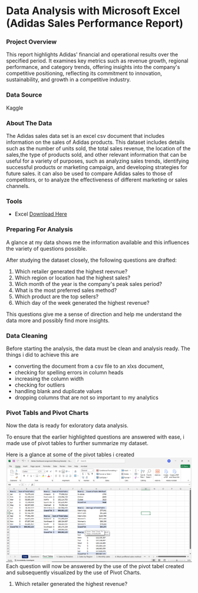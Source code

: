 # Data Analysis with Microsoft Excel (Adidas Sales Performance Report)

### Project Overview

This report highlights Adidas' financial and operational results over the specified period.  It examines key metrics such as revenue growth, regional performance, and category trends, offering insights into the company's competitive positioning, reflecting its commitment to innovation, sustainability, and growth in a competitive industry.  

### Data Source
Kaggle

### About The Data

The Adidas sales data set is an excel csv document that includes information on the sales of Adidas products. This dataset includes details such as the number of units sold, the total sales revenue, the location of the sales,the type of products sold, and other relevant information that can be useful for a variety of purposes, such as analyzing sales trends, identifying successful products or marketing campaign, and developing strategies for future sales. it can also be used to compare Adidas sales to those of competitors, or to analyze the effectiveness of different marketing or sales channels.

### Tools
- Excel [Download Here](https://microsoft.com)

### Preparing For Analysis

A glance at my data shows me the information available and this influences the variety of questions possible.

After studying the dataset closely, the following questions are drafted:

1. Which retailer generated the highest reevnue?
2. Which region or location had the highest sales?
3. Wich month of the year is the company's peak sales period?
4. What is the most preferred sales method?
5. Which product are the top sellers?
6. Which day of the week generated the highest revenue?

This questions give me a sense of direction and help me understand the data more and possibly find more insights.

### Data Cleaning

Before starting the analysis, the data must be clean and analysis ready. The things i did to achieve this are
- converting the document from a csv file to an xlxs document,
- checking for spelling errors in column heads
- increasing the column width
- checking for outliers
- handling blank and duplicate values
- dropping columns that are not so important to my analytics

### Pivot Tabls and Pivot Charts

Now the data is ready for exloratory data analysis.

To ensure that the earlier highlighted questions are answered with ease, i made use of pivot tables to further summarize my dataset.

Here is a glance at some of the pivot tables i created
![a screenshot of my project](https://github.com/Blessing-Kalanda/Microsoft-Excel-Project/blob/ee2d5f67184815fe4ac6d50f47efdaeaeaffc0d2/Screenshot%20(133).png)
Each question will now be answered by the use of the pivot tabel created and subsequently visualized by the use of Pivot Charts.

1. Which retailer generated the highest revenue?

